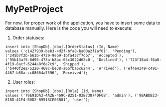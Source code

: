 # MyPetProject
For now, for proper work of the application, you have to insert some data to database manually. Here is the code you will need to execute:
1. Order statuses:
```
insert into [ShopDb].[dbo].[OrderStatus] (Id, Name)
values ('c1427939-beb3-4d2f-bfa8-ba00a2f1af01', 'Pending'), ('245b7f2b-b61b-4729-9eb9-1bfa437f7db7', 'Accepted'), 
('95b13af5-8d95-473a-b8ac-03c3022d68c0', 'Declined'), ('723f18a4-f6a0-4f19-8acf-6244a8f6e7c9', 'Shipped'), 
('b440f2e2-5220-469c-be38-a65fba5c6244', 'Arrived'), ('ef464349-c491-4467-b88a-cc08664a7596', 'Received');
```
2. User roles:
```
insert into [ShopDb].[dbo].[Role] (Id, Name)
values ('70E91DA3-4A2E-469C-B251-02B73874DF6B', 'admin'), ('9BABDB23-81BD-41F4-B0D2-B9518CE03B81', 'user');
```
